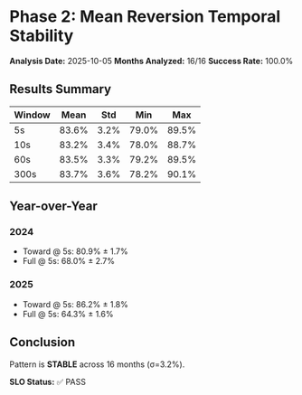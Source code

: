 # Phase 2: Mean Reversion Temporal Stability
**Analysis Date:** 2025-10-05
**Months Analyzed:** 16/16
**Success Rate:** 100.0%

## Results Summary

| Window | Mean | Std | Min | Max |
|--------|------|-----|-----|-----|
| 5s | 83.6% | 3.2% | 79.0% | 89.5% |
| 10s | 83.2% | 3.4% | 78.0% | 88.7% |
| 60s | 83.5% | 3.3% | 79.2% | 89.5% |
| 300s | 83.7% | 3.6% | 78.2% | 90.1% |

## Year-over-Year

### 2024
- Toward @ 5s: 80.9% ± 1.7%
- Full @ 5s: 68.0% ± 2.7%

### 2025
- Toward @ 5s: 86.2% ± 1.8%
- Full @ 5s: 64.3% ± 1.6%

## Conclusion

Pattern is **STABLE** across 16 months (σ=3.2%).

**SLO Status:** ✅ PASS

